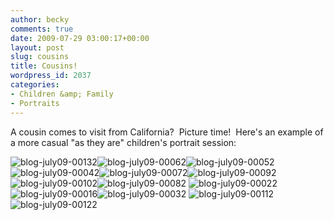 ```yaml
---
author: becky
comments: true
date: 2009-07-29 03:00:17+00:00
layout: post
slug: cousins
title: Cousins!
wordpress_id: 2037
categories:
- Children &amp; Family
- Portraits
---
```


A cousin comes to visit from California?  Picture time!  Here's an example of a more casual "as they are" children's portrait session:




![blog-july09-00132](http://beta.beckyjenson.com/wp-content/uploads/2009/07/blog-july09-00132.jpg)![blog-july09-00062](http://beta.beckyjenson.com/wp-content/uploads/2009/07/blog-july09-00062.jpg)![blog-july09-00052](http://beta.beckyjenson.com/wp-content/uploads/2009/07/blog-july09-00052.jpg) ![blog-july09-00042](http://beta.beckyjenson.com/wp-content/uploads/2009/07/blog-july09-00042.jpg)![blog-july09-00072](http://beta.beckyjenson.com/wp-content/uploads/2009/07/blog-july09-00072.jpg)![blog-july09-00092](http://beta.beckyjenson.com/wp-content/uploads/2009/07/blog-july09-00092.jpg)![blog-july09-00102](http://beta.beckyjenson.com/wp-content/uploads/2009/07/blog-july09-00102.jpg)![blog-july09-00082](http://beta.beckyjenson.com/wp-content/uploads/2009/07/blog-july09-00082.jpg) ![blog-july09-00022](http://beta.beckyjenson.com/wp-content/uploads/2009/07/blog-july09-00022.jpg)![blog-july09-00016](http://beta.beckyjenson.com/wp-content/uploads/2009/07/blog-july09-00016.jpg)![blog-july09-00032](http://beta.beckyjenson.com/wp-content/uploads/2009/07/blog-july09-00032.jpg) ![blog-july09-00112](http://beta.beckyjenson.com/wp-content/uploads/2009/07/blog-july09-00112.jpg)![blog-july09-00122](http://beta.beckyjenson.com/wp-content/uploads/2009/07/blog-july09-00122.jpg)
